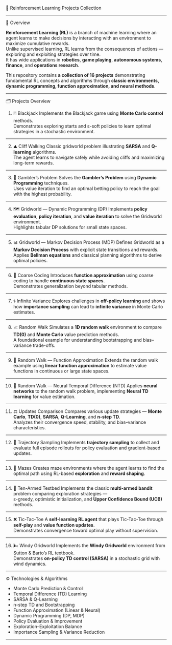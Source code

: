 🧠 Reinforcement Learning Projects Collection

---

📘 Overview

**Reinforcement Learning (RL)** is a branch of machine learning where an agent learns to make decisions by interacting with an environment to maximize cumulative rewards.  
Unlike supervised learning, RL learns from the consequences of actions — exploring and exploiting strategies over time.  
It has wide applications in **robotics**, **game playing**, **autonomous systems**, **finance**, and **operations research**.

This repository contains **a collection of 16 projects** demonstrating fundamental RL concepts and algorithms through **classic environments, dynamic programming, function approximation, and neural methods**.

---

🗂️ Projects Overview

1. 🃏 Blackjack
Implements the Blackjack game using **Monte Carlo control** methods.  
Demonstrates exploring starts and ε-soft policies to learn optimal strategies in a stochastic environment.

---

2. ⛰️ Cliff Walking
Classic gridworld problem illustrating **SARSA** and **Q-learning** algorithms.  
The agent learns to navigate safely while avoiding cliffs and maximizing long-term rewards.

---

3. 🎰 Gambler’s Problem
Solves the **Gambler’s Problem** using **Dynamic Programming** techniques.  
Uses value iteration to find an optimal betting policy to reach the goal with the highest probability.

---

4. 🗺️ Gridworld — Dynamic Programming (DP)
Implements **policy evaluation**, **policy iteration**, and **value iteration** to solve the Gridworld environment.  
Highlights tabular DP solutions for small state spaces.

---

5. 📊 Gridworld — Markov Decision Process (MDP)
Defines Gridworld as a **Markov Decision Process** with explicit state transitions and rewards.  
Applies **Bellman equations** and classical planning algorithms to derive optimal policies.

---

6. 🧠 Coarse Coding
Introduces **function approximation** using coarse coding to handle **continuous state spaces**.  
Demonstrates generalization beyond tabular methods.

---

7. 🌀 Infinite Variance
Explores challenges in **off-policy learning** and shows how **importance sampling** can lead to **infinite variance** in Monte Carlo estimates.

---

8. 📈 Random Walk
Simulates a **1D random walk** environment to compare **TD(0)** and **Monte Carlo** value prediction methods.  
A foundational example for understanding bootstrapping and bias–variance trade-offs.

---

9. 🤖 Random Walk — Function Approximation
Extends the random walk example using **linear function approximation** to estimate value functions in continuous or large state spaces.

---

10. 🧮 Random Walk — Neural Temporal Difference (NTD)
Applies **neural networks** to the random walk problem, implementing **Neural TD learning** for value estimation.

---

11. ⚖️ Updates Comparison
Compares various update strategies — **Monte Carlo**, **TD(0)**, **SARSA**, **Q-Learning**, and **n-step TD**.  
Analyzes their convergence speed, stability, and bias–variance characteristics.

---

12. 🚶 Trajectory Sampling
Implements **trajectory sampling** to collect and evaluate full episode rollouts for policy evaluation and gradient-based updates.

---

13. 🧩 Mazes
Creates maze environments where the agent learns to find the optimal path using RL-based **exploration** and **reward shaping**.

---

14. 🎯 Ten-Armed Testbed
Implements the classic **multi-armed bandit** problem comparing exploration strategies —  
ε-greedy, optimistic initialization, and **Upper Confidence Bound (UCB)** methods.

---

15. ❌ Tic-Tac-Toe
A **self-learning RL agent** that plays Tic-Tac-Toe through **self-play** and **value function updates**.  
Demonstrates convergence toward optimal play without supervision.

---

16. 🌬️ Windy Gridworld
Implements the **Windy Gridworld** environment from Sutton & Barto’s RL textbook.  
Demonstrates **on-policy TD control (SARSA)** in a stochastic grid with wind dynamics.

---

⚙️ Technologies & Algorithms

- Monte Carlo Prediction & Control  
- Temporal Difference (TD) Learning  
- SARSA & Q-Learning  
- n-step TD and Bootstrapping  
- Function Approximation (Linear & Neural)  
- Dynamic Programming (DP, MDP)  
- Policy Evaluation & Improvement  
- Exploration–Exploitation Balance  
- Importance Sampling & Variance Reduction  

---


